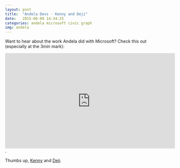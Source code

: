 ```yaml
---
layout: post
title:  "Andela Devs - Kenny and Deji"
date:   2015-06-09 14:34:25
categories: andela microsoft civic graph
img: andela
---
```


Want to hear about the work Andela did with Microsoft? Check this out (especially at the 3min mark):

<iframe width="560" height="315" src="https://www.youtube.com/embed/m-dryRdBIs8" frameborder="0" allowfullscreen></iframe>.


Thumbs up, [Kenny] and [Deji].

[Kenny]:http://twitter.com/careinday
[Deji]:http://twitter.com/dejijaye

